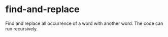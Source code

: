 # find-and-replace
Find and replace all occurrence of a word with another word. The code can run recursively. 
